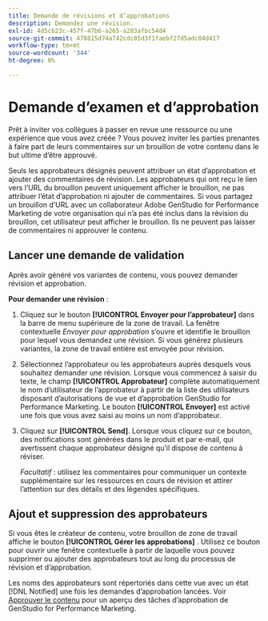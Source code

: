 ```yaml
---
title: Demande de révisions et d’approbations
description: Demandez une révision.
exl-id: 4d5cb23c-457f-47b6-a265-a283afbc54d4
source-git-commit: 478815d74a742cdc05d3f1faebf27d5adc04d417
workflow-type: tm+mt
source-wordcount: '344'
ht-degree: 0%

---
```


# Demande d’examen et d’approbation

Prêt à inviter vos collègues à passer en revue une ressource ou une expérience que vous avez créée ? Vous pouvez inviter les parties prenantes à faire part de leurs commentaires sur un brouillon de votre contenu dans le but ultime d’être approuvé.

Seuls les approbateurs désignés peuvent attribuer un état d’approbation et ajouter des commentaires de révision. Les approbateurs qui ont reçu le lien vers l’URL du brouillon peuvent uniquement afficher le brouillon, ne pas attribuer l’état d’approbation ni ajouter de commentaires. Si vous partagez un brouillon d’URL avec un collaborateur Adobe GenStudio for Performance Marketing de votre organisation qui n’a pas été inclus dans la révision du brouillon, cet utilisateur peut afficher le brouillon. Ils ne peuvent pas laisser de commentaires ni approuver le contenu.

## Lancer une demande de validation

Après avoir généré vos variantes de contenu, vous pouvez demander révision et approbation.

**Pour demander une révision** :

1. Cliquez sur le bouton **[!UICONTROL Envoyer pour l’approbateur]** dans la barre de menu supérieure de la zone de travail. La fenêtre contextuelle _Envoyer pour approbation_ s’ouvre et identifie le brouillon pour lequel vous demandez une révision. Si vous générez plusieurs variantes, la zone de travail entière est envoyée pour révision.

1. Sélectionnez l’approbateur ou les approbateurs auprès desquels vous souhaitez demander une révision. Lorsque vous commencez à saisir du texte, le champ **[!UICONTROL Approbateur]** complète automatiquement le nom d’utilisateur de l’approbateur à partir de la liste des utilisateurs disposant d’autorisations de vue et d’approbation GenStudio for Performance Marketing. Le bouton **[!UICONTROL Envoyer]** est activé une fois que vous avez saisi au moins un nom d’approbateur.

1. Cliquez sur **[!UICONTROL Send]**. Lorsque vous cliquez sur ce bouton, des notifications sont générées dans le produit et par e-mail, qui avertissent chaque approbateur désigné qu’il dispose de contenu à réviser.

   _Facultatif_ : utilisez les commentaires pour communiquer un contexte supplémentaire sur les ressources en cours de révision et attirer l’attention sur des détails et des légendes spécifiques.

## Ajout et suppression des approbateurs

Si vous êtes le créateur de contenu, votre brouillon de zone de travail affiche le bouton **[!UICONTROL Gérer les approbations]** . Utilisez ce bouton pour ouvrir une fenêtre contextuelle à partir de laquelle vous pouvez supprimer ou ajouter des approbateurs tout au long du processus de révision et d’approbation.

Les noms des approbateurs sont répertoriés dans cette vue avec un état [!DNL Notified] une fois les demandes d’approbation lancées. Voir [Approuver le contenu](./approve-content.md) pour un aperçu des tâches d’approbation de GenStudio for Performance Marketing.

